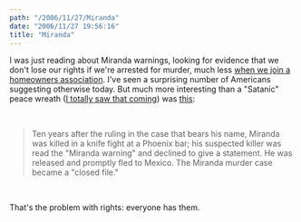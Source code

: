 ```yaml
---
path: "/2006/11/27/Miranda" 
date: "2006/11/27 19:56:16" 
title: "Miranda" 
---
```

<p>I was just reading about Miranda warnings, looking for evidence that we don't lose our rights if we're arrested for murder, much less <a href="http://durangoherald.com/asp-bin/article_generation.asp?article_type=news&amp;article_path=/news/06/news061126_2.htm">when we join a homeowners association</a>. I've seen a surprising number of Americans suggesting otherwise today. But much more interesting than a "Satanic" peace wreath (<a href="http://typewriting.org/2003/12/26/on_the_side_of_humanity/#content">I totally saw that coming</a>) was <a href="http://www.asu.edu/news/campus/stuart_mirandabook_093004.htm">this</a>:</p><br><blockquote><p>Ten years after the ruling in the case that bears his name, Miranda was killed in a knife fight at a Phoenix bar; his suspected killer was read the "Miranda warning" and declined to give a statement. He was released and promptly fled to Mexico. The Miranda murder case became a "closed file."</p></blockquote><br><p>That's the problem with rights: everyone has them.</p>
